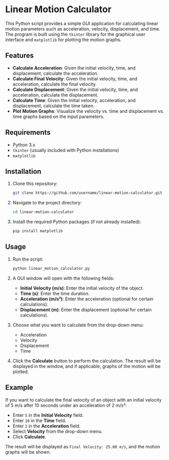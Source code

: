 # Linear Motion Calculator

This Python script provides a simple GUI application for calculating linear motion parameters such as acceleration, velocity, displacement, and time. The program is built using the `tkinter` library for the graphical user interface and `matplotlib` for plotting the motion graphs.

## Features

- **Calculate Acceleration**: Given the initial velocity, time, and displacement, calculate the acceleration.
- **Calculate Final Velocity**: Given the initial velocity, time, and acceleration, calculate the final velocity.
- **Calculate Displacement**: Given the initial velocity, time, and acceleration, calculate the displacement.
- **Calculate Time**: Given the initial velocity, acceleration, and displacement, calculate the time taken.
- **Plot Motion Graphs**: Visualize the velocity vs. time and displacement vs. time graphs based on the input parameters.

## Requirements

- Python 3.x
- `tkinter` (usually included with Python installations)
- `matplotlib`

## Installation

1. Clone this repository:

    ```bash
    git clone https://github.com/username/linear-motion-calculator.git
    ```

2. Navigate to the project directory:

    ```bash
    cd linear-motion-calculator
    ```

3. Install the required Python packages (if not already installed):

    ```bash
    pip install matplotlib
    ```

## Usage

1. Run the script:

    ```bash
    python linear_motion_calculator.py
    ```

2. A GUI window will open with the following fields:
   - **Initial Velocity (m/s)**: Enter the initial velocity of the object.
   - **Time (s)**: Enter the time duration.
   - **Acceleration (m/s²)**: Enter the acceleration (optional for certain calculations).
   - **Displacement (m)**: Enter the displacement (optional for certain calculations).

3. Choose what you want to calculate from the drop-down menu:
   - Acceleration
   - Velocity
   - Displacement
   - Time

4. Click the **Calculate** button to perform the calculation. The result will be displayed in the window, and if applicable, graphs of the motion will be plotted.

## Example

If you want to calculate the final velocity of an object with an initial velocity of 5 m/s after 10 seconds under an acceleration of 2 m/s²:
- Enter `5` in the **Initial Velocity** field.
- Enter `10` in the **Time** field.
- Enter `2` in the **Acceleration** field.
- Select **Velocity** from the drop-down menu.
- Click **Calculate**.

The result will be displayed as `Final Velocity: 25.00 m/s`, and the motion graphs will be shown.

